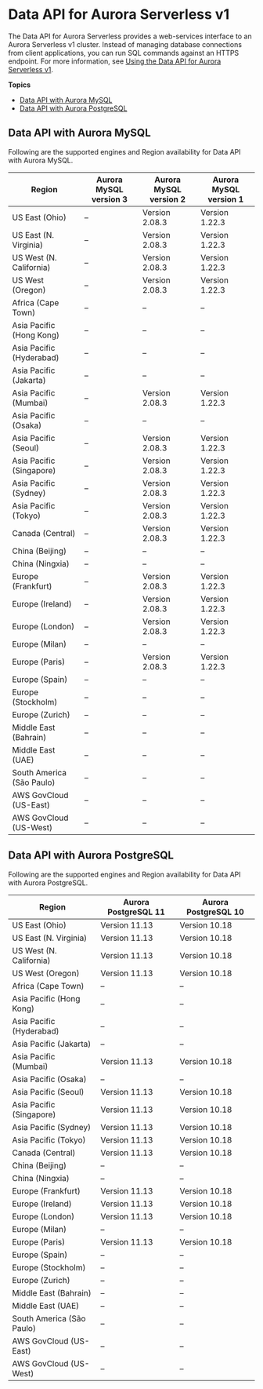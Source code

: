 # Data API for Aurora Serverless v1<a name="Concepts.Aurora_Fea_Regions_DB-eng.Feature.Data_API"></a>

The Data API for Aurora Serverless provides a web\-services interface to an Aurora Serverless v1 cluster\. Instead of managing database connections from client applications, you can run SQL commands against an HTTPS endpoint\. For more information, see [Using the Data API for Aurora Serverless v1](data-api.md)\. 

**Topics**
+ [Data API with Aurora MySQL](#Concepts.Aurora_Fea_Regions_DB-eng.Feature.Data_API.amy)
+ [Data API with Aurora PostgreSQL](#Concepts.Aurora_Fea_Regions_DB-eng.Feature.Data_API.apg)

## Data API with Aurora MySQL<a name="Concepts.Aurora_Fea_Regions_DB-eng.Feature.Data_API.amy"></a>

Following are the supported engines and Region availability for Data API with Aurora MySQL\.


| Region | Aurora MySQL version 3 | Aurora MySQL version 2 | Aurora MySQL version 1 | 
| --- | --- | --- | --- | 
| US East \(Ohio\) | – | Version 2\.08\.3 | Version 1\.22\.3 | 
| US East \(N\. Virginia\) | – | Version 2\.08\.3 | Version 1\.22\.3 | 
| US West \(N\. California\) | – | Version 2\.08\.3 | Version 1\.22\.3 | 
| US West \(Oregon\) | – | Version 2\.08\.3 | Version 1\.22\.3 | 
| Africa \(Cape Town\) | – | – | – | 
| Asia Pacific \(Hong Kong\) | – | – | – | 
| Asia Pacific \(Hyderabad\) | – | – | – | 
| Asia Pacific \(Jakarta\) | – | – | – | 
| Asia Pacific \(Mumbai\) | – | Version 2\.08\.3 | Version 1\.22\.3 | 
| Asia Pacific \(Osaka\) | – | – | – | 
| Asia Pacific \(Seoul\) | – | Version 2\.08\.3 | Version 1\.22\.3 | 
| Asia Pacific \(Singapore\) | – | Version 2\.08\.3 | Version 1\.22\.3 | 
| Asia Pacific \(Sydney\) | – | Version 2\.08\.3 | Version 1\.22\.3 | 
| Asia Pacific \(Tokyo\) | – | Version 2\.08\.3 | Version 1\.22\.3 | 
| Canada \(Central\) | – | Version 2\.08\.3 | Version 1\.22\.3 | 
| China \(Beijing\) | – | – | – | 
| China \(Ningxia\) | – | – | – | 
| Europe \(Frankfurt\) | – | Version 2\.08\.3 | Version 1\.22\.3 | 
| Europe \(Ireland\) | – | Version 2\.08\.3 | Version 1\.22\.3 | 
| Europe \(London\) | – | Version 2\.08\.3 | Version 1\.22\.3 | 
| Europe \(Milan\) | – | – | – | 
| Europe \(Paris\) | – | Version 2\.08\.3 | Version 1\.22\.3 | 
| Europe \(Spain\) | – | – | – | 
| Europe \(Stockholm\) | – | – | – | 
| Europe \(Zurich\) | – | – | – | 
| Middle East \(Bahrain\) | – | – | – | 
| Middle East \(UAE\) | – | – | – | 
| South America \(São Paulo\) | – | – | – | 
| AWS GovCloud \(US\-East\) | – | – | – | 
| AWS GovCloud \(US\-West\) | – | – | – | 

## Data API with Aurora PostgreSQL<a name="Concepts.Aurora_Fea_Regions_DB-eng.Feature.Data_API.apg"></a>

Following are the supported engines and Region availability for Data API with Aurora PostgreSQL\.


| Region | Aurora PostgreSQL 11 | Aurora PostgreSQL 10 | 
| --- | --- | --- | 
| US East \(Ohio\) | Version 11\.13 | Version 10\.18 | 
| US East \(N\. Virginia\) | Version 11\.13 | Version 10\.18 | 
| US West \(N\. California\) | Version 11\.13 | Version 10\.18 | 
| US West \(Oregon\) | Version 11\.13 | Version 10\.18 | 
| Africa \(Cape Town\) | – | – | 
| Asia Pacific \(Hong Kong\) | – | – | 
| Asia Pacific \(Hyderabad\) | – | – | 
| Asia Pacific \(Jakarta\) | – | – | 
| Asia Pacific \(Mumbai\) | Version 11\.13 | Version 10\.18 | 
| Asia Pacific \(Osaka\) | – | – | 
| Asia Pacific \(Seoul\) | Version 11\.13 | Version 10\.18 | 
| Asia Pacific \(Singapore\) | Version 11\.13 | Version 10\.18 | 
| Asia Pacific \(Sydney\) | Version 11\.13 | Version 10\.18 | 
| Asia Pacific \(Tokyo\) | Version 11\.13 | Version 10\.18 | 
| Canada \(Central\) | Version 11\.13 | Version 10\.18 | 
| China \(Beijing\) | – | – | 
| China \(Ningxia\) | – | – | 
| Europe \(Frankfurt\) | Version 11\.13 | Version 10\.18 | 
| Europe \(Ireland\) | Version 11\.13 | Version 10\.18 | 
| Europe \(London\) | Version 11\.13 | Version 10\.18 | 
| Europe \(Milan\) | – | – | 
| Europe \(Paris\) | Version 11\.13 | Version 10\.18 | 
| Europe \(Spain\) | – | – | 
| Europe \(Stockholm\) | – | – | 
| Europe \(Zurich\) | – | – | 
| Middle East \(Bahrain\) | – | – | 
| Middle East \(UAE\) | – | – | 
| South America \(São Paulo\) | – | – | 
| AWS GovCloud \(US\-East\) | – | – | 
| AWS GovCloud \(US\-West\) | – | – | 